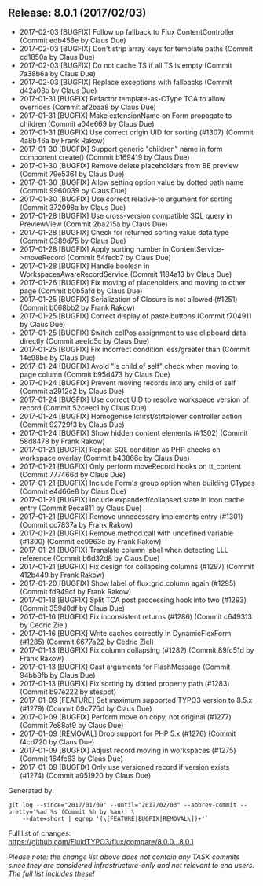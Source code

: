 ## Release: 8.0.1 (2017/02/03)

* 2017-02-03 [BUGFIX] Follow up fallback to Flux ContentController (Commit edb456e by Claus Due)
* 2017-02-03 [BUGFIX] Don't strip array keys for template paths (Commit cd1850a by Claus Due)
* 2017-02-03 [BUGFIX] Do not cache TS if all TS is empty (Commit 7a38b6a by Claus Due)
* 2017-02-03 [BUGFIX] Replace exceptions with fallbacks (Commit d42a08b by Claus Due)
* 2017-01-31 [BUGFIX] Refactor template-as-CType TCA to allow overrides (Commit af2baa8 by Claus Due)
* 2017-01-31 [BUGFIX] Make extensionName on Form propagate to children (Commit a04e669 by Claus Due)
* 2017-01-31 [BUGFIX] Use correct origin UID for sorting (#1307) (Commit 4a8b46a by Frank Rakow)
* 2017-01-30 [BUGFIX] Support generic "children" name in form component create() (Commit b169419 by Claus Due)
* 2017-01-30 [BUGFIX] Remove delete placeholders from BE preview (Commit 79e5361 by Claus Due)
* 2017-01-30 [BUGFIX] Allow setting option value by dotted path name (Commit 9960039 by Claus Due)
* 2017-01-30 [BUGFIX] Use correct relative-to argument for sorting (Commit 372098a by Claus Due)
* 2017-01-28 [BUGFIX] Use cross-version compatible SQL query in PreviewView (Commit 2ba215a by Claus Due)
* 2017-01-28 [BUGFIX] Check for returned sorting value data type (Commit 0389d75 by Claus Due)
* 2017-01-28 [BUGFIX] Apply sorting number in ContentService->moveRecord (Commit 54fecb7 by Claus Due)
* 2017-01-28 [BUGFIX] Handle boolean in WorkspacesAwareRecordService (Commit 1184a13 by Claus Due)
* 2017-01-26 [BUGFIX] Fix moving of placeholders and moving to other page (Commit b0b5afd by Claus Due)
* 2017-01-25 [BUGFIX] Serialization of Closure is not allowed (#1251) (Commit b068bb2 by Frank Rakow)
* 2017-01-25 [BUGFIX] Correct display of paste buttons (Commit f704911 by Claus Due)
* 2017-01-25 [BUGFIX] Switch colPos assignment to use clipboard data directly (Commit aeefd5c by Claus Due)
* 2017-01-25 [BUGFIX] Fix incorrect condition less/greater than (Commit 14e98be by Claus Due)
* 2017-01-24 [BUGFIX] Avoid "is child of self" check when moving to page column (Commit b95d473 by Claus Due)
* 2017-01-24 [BUGFIX] Prevent moving records into any child of self (Commit a2912c2 by Claus Due)
* 2017-01-24 [BUGFIX] Use correct UID to resolve workspace version of record (Commit 52ceec1 by Claus Due)
* 2017-01-24 [BUGFIX] Homogenise lcfirst/strtolower controller action (Commit 92729f3 by Claus Due)
* 2017-01-24 [BUGFIX] Show hidden content elements (#1302) (Commit 58d8478 by Frank Rakow)
* 2017-01-21 [BUGFIX] Repeat SQL condition as PHP checks on workspace overlay (Commit b43866c by Claus Due)
* 2017-01-21 [BUGFIX] Only perform moveRecord hooks on tt_content (Commit 777466d by Claus Due)
* 2017-01-21 [BUGFIX] Include Form's group option when building CTypes (Commit e4d66e8 by Claus Due)
* 2017-01-21 [BUGFIX] Include expanded/collapsed state in icon cache entry (Commit 9eca811 by Claus Due)
* 2017-01-21 [BUGFIX] Remove unnecessary implements entry (#1301) (Commit cc7837a by Frank Rakow)
* 2017-01-21 [BUGFIX] Remove method call with undefined variable (#1300) (Commit ec0963e by Frank Rakow)
* 2017-01-21 [BUGFIX] Translate column label when detecting LLL reference (Commit b6d32d8 by Claus Due)
* 2017-01-21 [BUGFIX] Fix design for collapsing columns (#1297) (Commit 412b449 by Frank Rakow)
* 2017-01-20 [BUGFIX] Show label of flux:grid.column again (#1295) (Commit fd949cf by Frank Rakow)
* 2017-01-18 [BUGFIX] Split TCA post processing hook into two (#1293) (Commit 359d0df by Claus Due)
* 2017-01-16 [BUGFIX] Fix inconsistent returns (#1286) (Commit c649313 by Cedric Ziel)
* 2017-01-16 [BUGFIX] Write caches correctly in DynamicFlexForm (#1285) (Commit 6677a22 by Cedric Ziel)
* 2017-01-13 [BUGFIX] Fix column collapsing (#1282) (Commit 89fc51d by Frank Rakow)
* 2017-01-13 [BUGFIX] Cast arguments for FlashMessage (Commit 94bb8fb by Claus Due)
* 2017-01-13 [BUGFIX] Fix sorting by dotted property path (#1283) (Commit b97e222 by stespot)
* 2017-01-09 [FEATURE] Set maximum supported TYPO3 version to 8.5.x (#1279) (Commit 09c776d by Claus Due)
* 2017-01-09 [BUGFIX] Perform move on copy, not original (#1277) (Commit 7e88af9 by Claus Due)
* 2017-01-09 [REMOVAL] Drop support for PHP 5.x (#1276) (Commit f4cd720 by Claus Due)
* 2017-01-09 [BUGFIX] Adjust record moving in workspaces (#1275) (Commit 164fc63 by Claus Due)
* 2017-01-09 [BUGFIX] Only use versioned record if version exists (#1274) (Commit a051920 by Claus Due)

Generated by:

```
git log --since="2017/01/09" --until="2017/02/03" --abbrev-commit --pretty='%ad %s (Commit %h by %an)' \
    --date=short | egrep '(\[FEATURE|BUGFIX|REMOVAL\])+'`
```

Full list of changes: https://github.com/FluidTYPO3/flux/compare/8.0.0...8.0.1

*Please note: the change list above does not contain any TASK commits since they are considered 
infrastructure-only and not relevant to end users. The full list includes these!*

